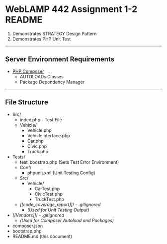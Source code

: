 WebLAMP 442 Assignment 1-2   README
============


1. Demonstrates STRATEGY Design Pattern
2. Demonstrates PHP Unit Test

---
Server Environment Requirements
--------
*	[PHP Composer](http://getcomposer.org/ "Title")
	*	AUTOLOADs Classes 
	*	Package Dependency Manager
	
---

File Structure
--------
*	Src/
	*	index.php - Test File
	*	Vehicle/
		 *	Vehicle.php
		 *	VehicleInterface.php
		 *	Car.php
		 *	Civic.php
		 *	Truck.php
*	Tests/
	*	test_boostrap.php (Sets Test Error Environment)
	*	Conf/
		*	phpunit.xml  (Unit Testing Config) 
	*	Src/
		*	Vehicle/
			 *	CarTest.php
			 *	CivicTest.php
			 *	TruckTest.php
	*	_[[code\_coverage\_report]]_/ - _.gitignored_ 
		*	_(Used for Unit Testing Output)_ 
*	_[[Vendors]]_/ -  _.gitignored_
	*	_(Used for Composer Autoload and Packages)_
*	composer.json
*	bootstrap.php
*	README.md (this document)

